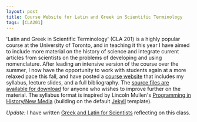 ```yaml
---
layout: post
title: Course Website for Latin and Greek in Scientific Terminology
tags: [CLA201]
---
```


'Latin and Greek in Scientific Terminology' (CLA 201) is a highly popular course at the University of Toronto, and in teaching it this year I have aimed to include more material on the history of science and integrate current articles from scientists on the problems of developing and using nomenclature. After leading an intensive version of the course over the summer, I now have the opportunity to work with students again at a more relaxed pace this fall, and have posted a [course website](http://andrewdunning.ca/latin-greek-scientific-terminology/) that includes my syllabus, lecture slides, and a full bibliography. The [source files are available for download](https://github.com/adunning/latin-greek-scientific-terminology) for anyone who wishes to improve further on the material. The syllabus format is inspired by Lincoln Mullen's [Programming in History/New Media](http://lincolnmullen.com/courses/clio3.2014/) (building on the default [Jekyll](http://jekyllrb.com) template).

*Update:* I have written [Greek and Latin for Scientists](http://www.dh.uni-leipzig.de/wo/workshop-december-2014/greek-and-latin-in-an-age-of-open-data-schedule/andrew-dunning-greek-and-latin-for-scientists/) reflecting on this class.

